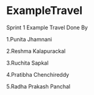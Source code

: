
# ExampleTravel 
Sprint 1 Example Travel Done By

1.Punita Jhamnani 

2.Reshma Kalapurackal  

3.Ruchita Sapkal 

4.Pratibha Chenchireddy 

5.Radha Prakash Panchal
